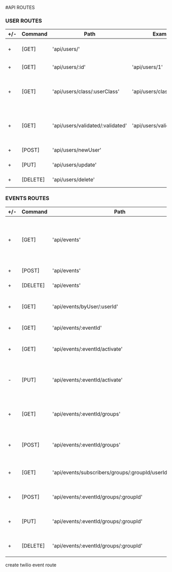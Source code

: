 #API ROUTES

### USER ROUTES

| +/- | Command  | Path                             | Example                     | Description                                                 |
| --- | -------- | -------------------------------- | --------------------------- | ----------------------------------------------------------- |
| +   | [GET]    | 'api/users/'                     |                             | Returns all users in the DB                                 |
| +   | [GET]    | 'api/users/:id'                  | 'api/users/1'               | Returns user by user ID                                     |
| +   | [GET]    | 'api/users/class/:userClass'     | 'api/users/class/2'         | Returns all users in :userClass (admin, user, probationary) |
| +   | [GET]    | 'api/users/validated/:validated' | 'api/users/validated/false' | Returns users by activated status (true / false)            |
| +   | [POST]   | 'api/users/newUser'              |                             | Creates a new user                                          |
| +   | [PUT]    | 'api/users/update'               |                             | Updates a user                                              |
| +   | [DELETE] | 'api/users/delete'               |                             | Deletes a user                                              |

### EVENTS ROUTES

| +/- | Command  | Path                                                    | Example                                     | Description                                                     |
| --- | -------- | ------------------------------------------------------- | ------------------------------------------- | --------------------------------------------------------------- |
| +   | [GET]    | 'api/events'                                            |                                             | Returns all events in the DB based off of userClass in req.body |
| +   | [POST]   | 'api/events'                                            |                                             | Creates a new event                                             |
| +   | [DELETE] | 'api/events'                                            |                                             | Deletes an event                                                |
| +   | [GET]    | 'api/events/byUser/:userId'                             | 'api/events/byUser/1'                       | Returns all events by owner ID (userId)                         |
| +   | [GET]    | 'api/events/:eventId'                                   | 'api/events/2'                              | Returns event by ID                                             |
| +   | [GET]    | 'api/events/:eventId/activate'                          | 'api/events/3/activate'                     | Returns activated status of event                               |
| -   | [PUT]    | 'api/events/:eventId/activate'                          | 'api/events/3/activate'                     | Changes activated status - payment callback url                 |
| +   | [GET]    | 'api/events/:eventId/groups'                            | 'api/events/7/groups'                       | Returns all groups within specified event                       |
| +   | [POST]   | 'api/events/:eventId/groups'                            | 'api/events/7/groups'                       | Creates a new group under eventId                               |
| +   | [GET]    | 'api/events/subscribers/groups/:groupId/userId/:userId' | 'api/events/subscribers/groups/13/userId/6' | Returns if user is subscribed to group                          |
| +   | [POST]   | 'api/events/:eventId/groups/:groupId'                   | 'api/events/11/groups/6'                    | Adds subscriber to group                                        |
| +   | [PUT]    | 'api/events/:eventId/groups/:groupId'                   | 'api/events/11/groups/6'                    | Edits info of a group under eventId                             |
| +   | [DELETE] | 'api/events/:eventId/groups/:groupId'                   | 'api/events/11/groups/6'                    | Deletes a group out of an event                                 |

create twilio event route
